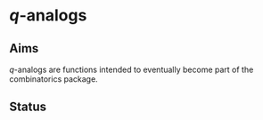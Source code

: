 # $q$-analogs

## Aims

$q$-analogs are functions intended to eventually become part of the
combinatorics package.

## Status

